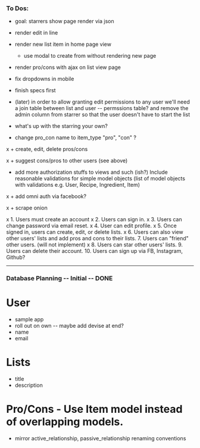 ### To Dos:
+ goal: starrers show page render via json

+ render edit in line
+ render new list item in home page view
  - use modal to create from without rendering new page

+ render pro/cons with ajax on list view page

+ fix dropdowns in mobile

+ finish specs first

+ (later) in order to allow granting edit permissions to any user we'll need a join table between
  list and user -- permssions table? and remove the admin column from starrer so that the user doesn't have to start the list


+ what's up with the starring your own?

+ change pro_con name to item_type "pro", "con"
  ?

x + create, edit, delete pros/cons

x + suggest cons/pros to other users (see above)

+ add more authorization stuffs to views and such (ish?)
  Include reasonable validations for simple model objects (list of model objects with validations e.g. User, Recipe, Ingredient, Item)

x + add omni auth via facebook?

x + scrape onion

x 1. Users must create an account
x 2. Users can sign in.
x 3. Users can change password via email reset.
x 4. User can edit profile.
x 5. Once signed in, users can create, edit, or delete lists.
x 6. Users can also view other users' lists and add pros and cons to their lists.
7. Users can "friend" other users. (will not implement)
x 8. Users can star other users' lists.
9. Users can delete their account.
10. Users can sign up via FB, Instagram, Github?


________________________________________
### Database Planning -- Initial -- DONE

# User
  + sample app
  + roll out on own -- maybe add devise at end?
  + name
  + email

# Lists
  + title
  + description


# Pro/Cons - Use Item model instead of overlapping models.
  + mirror active_relationship, passive_relationship renaming conventions
